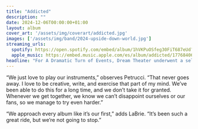 ```yaml
---
title: "Addicted"
description: ""
date: 2024-12-06T00:00:00+01:00
layout: album
cover_art: '/assets/img/coverart/addicted.jpg'
images: ['/assets/img/band/2024-upside-down-world.jpg']
streaming_urls:
  spotify: https://open.spotify.com/embed/album/1hVKPuOSfeg30FiT687eUd?utm_source=generator
  apple_music: https://embed.music.apple.com/es/album/addicted/1776840621
headline: "For A Dramatic Turn of Events, Dream Theater underwent a self-proclaimed musical change, reevaluating and restructuring themselves. The album has drawn stylistic comparisons to two of the band’s past albums, Images and Words and Metropolis Pt. 2: Scenes from a Memory."
---
```


“We just love to play our instruments,” observes Petrucci. “That never goes away. I love to be creative, write, and exercise that part of my mind. We’ve been able to do this for a long time, and we don’t take it for granted. Whenever we get together, we know we can’t disappoint ourselves or our fans, so we manage to try even harder.”

“We approach every album like it’s our first,” adds LaBrie. “It’s been such a great ride, but we’re not going to stop.”
